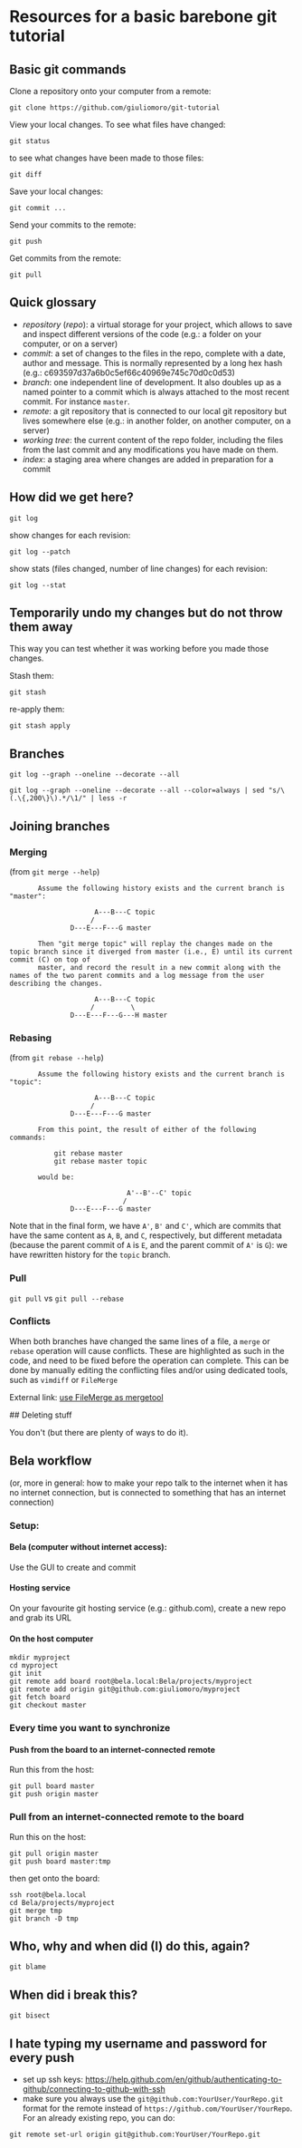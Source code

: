 # Resources for a basic barebone git tutorial

## Basic git commands

Clone a repository onto your computer from a remote:
```
git clone https://github.com/giuliomoro/git-tutorial
```

View your local changes. To see what files have changed:
```
git status
```
to see what changes have been made to those files:
```
git diff
```

Save your local changes:
```
git commit ...
```

Send your commits to the remote:
```
git push
```

Get commits from the remote:
```
git pull
```

## Quick glossary

- _repository_ (_repo_): a virtual storage for your project, which allows to save and inspect different versions of the code (e.g.: a folder on your computer, or on a server)
- _commit_: a set of changes to the files in the repo, complete with a date, author and message. This is normally represented by a long hex hash (e.g.: c693597d37a6b0c5ef66c40969e745c70d0c0d53)
- _branch_: one independent line of development. It also doubles up as a named pointer to a commit which is always attached to the most recent commit. For instance `master`.
- _remote_: a git repository that is connected to our local git repository but lives somewhere else (e.g.: in another folder, on another computer, on a server)
- _working tree_: the current content of the repo folder, including the files from the last commit and any modifications you have made on them.
- _index_: a staging area where changes are added in preparation for a commit

## How did we get here?

```
git log
```

show changes for each revision:
```
git log --patch
```

show stats (files changed, number of line changes) for each revision:

```
git log --stat
```

## Temporarily undo my changes but do not throw them away

This way you can test whether it was working before you made those changes.

Stash them:
```
git stash
```
re-apply them:
```
git stash apply
```

## Branches

```
git log --graph --oneline --decorate --all
```

```
git log --graph --oneline --decorate --all --color=always | sed "s/\(.\{,200\}\).*/\1/" | less -r
```

## Joining branches

### Merging

(from `git merge --help`)

```
       Assume the following history exists and the current branch is "master":

                     A---B---C topic
                    /
               D---E---F---G master

       Then "git merge topic" will replay the changes made on the topic branch since it diverged from master (i.e., E) until its current commit (C) on top of
       master, and record the result in a new commit along with the names of the two parent commits and a log message from the user describing the changes.

                     A---B---C topic
                    /         \
               D---E---F---G---H master
```

### Rebasing

(from `git rebase --help`)

```
       Assume the following history exists and the current branch is "topic":

                     A---B---C topic
                    /
               D---E---F---G master

       From this point, the result of either of the following commands:

           git rebase master
           git rebase master topic

       would be:

                             A'--B'--C' topic
                            /
               D---E---F---G master
```

Note that in the final form, we have `A'`, `B'` and `C'`, which are commits that have the same content as `A`, `B`, and `C`, respectively, but different metadata (because the parent commit of `A` is `E`, and the parent commit of `A'` is `G`): we have rewritten history for the `topic` branch.

### Pull

`git pull` vs `git pull --rebase`

### Conflicts

When both branches have changed the same lines of a file, a `merge` or `rebase` operation will cause conflicts. These are highlighted as such in the code, and need to be fixed before the operation can complete. This can be done by manually editing the conflicting files and/or using dedicated tools, such as `vimdiff` or `FileMerge`

External link: [use FileMerge as mergetool](https://gist.github.com/bkeating/329690)

## Deleting stuff

You don't (but there are plenty of ways to do it).

## Bela workflow
(or, more in general: how to make your repo talk to the internet when it has no internet connection, but is connected to something that has an internet connection)

### Setup:

#### Bela (computer without internet access):

Use the GUI to create and commit

#### Hosting service

On your favourite git hosting service (e.g.: github.com), create a new repo and grab its URL

#### On the host computer

```
mkdir myproject
cd myproject
git init
git remote add board root@bela.local:Bela/projects/myproject
git remote add origin git@github.com:giuliomoro/myproject
git fetch board
git checkout master
```

### Every time you want to synchronize

#### Push from the board to an internet-connected remote

Run this from the host:
```
git pull board master
git push origin master
```

### Pull from an internet-connected remote to the board

Run this on the host:
```
git pull origin master
git push board master:tmp
```
then get onto the board:
```
ssh root@bela.local
cd Bela/projects/myproject
git merge tmp
git branch -D tmp
```

## Who, why and when did (I) do this, again?

```
git blame
```

## When did i break this?

```
git bisect
```

## I hate typing my username and password for every push

- set up ssh keys: https://help.github.com/en/github/authenticating-to-github/connecting-to-github-with-ssh
- make sure you always use the `git@github.com:YourUser/YourRepo.git` format for the remote instead of `https://github.com/YourUser/YourRepo`. For an already existing repo, you can do:

```
git remote set-url origin git@github.com:YourUser/YourRepo.git
```
